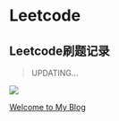 # Leetcode
## Leetcode刷题记录  

> UPDATING...  

![](https://imgcloud.ml/uploads/medium/8b999f68d308ed1cc7a12449ab3c1ef3.png)

[Welcome to My Blog](https://newdee.cf)
